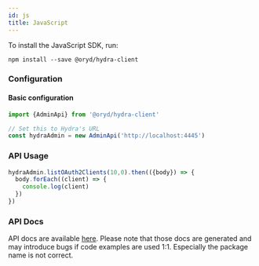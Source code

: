 ```yaml
---
id: js
title: JavaScript
---
```


To install the JavaScript SDK, run:

```
npm install --save @oryd/hydra-client
```

### Configuration

#### Basic configuration

```js
import {AdminApi} from '@oryd/hydra-client'

// Set this to Hydra's URL
const hydraAdmin = new AdminApi('http://localhost:4445')
```

### API Usage

```js
hydraAdmin.listOAuth2Clients(10,0).then(({body}) => {
  body.forEach((client) => {
    console.log(client)
  })
})
```

### API Docs

API docs are available
[here](https://github.com/ory/hydra/blob/master/sdk/js/swagger/README.md).
Please note that those docs are generated and may introduce bugs if code
examples are used 1:1. Especially the package name is not correct.
